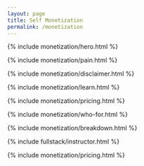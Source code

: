 ```yaml
---
layout: page
title: Self Monetization
permalink: /monetization
---
```


{% include monetization/hero.html %}

{% include monetization/pain.html %}

{% include monetization/disclaimer.html %}


{% include monetization/learn.html %}

{% include monetization/pricing.html %}

{% include monetization/who-for.html %}

{% include monetization/breakdown.html %}

{% include fullstack/instructor.html %}

{% include monetization/pricing.html %}
